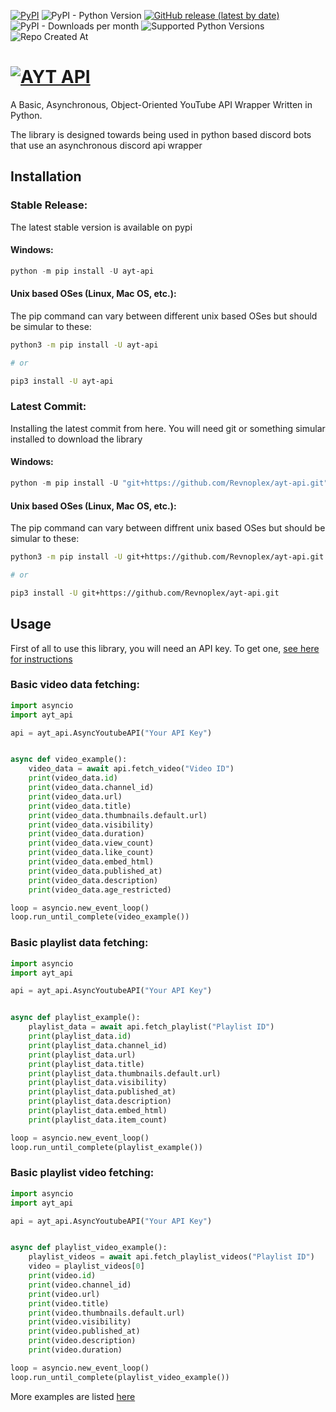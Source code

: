 [![PyPI](https://img.shields.io/pypi/v/ayt-api?style=for-the-badge&logo=pypi)](https://pypi.org/project/ayt-api/)
![PyPI - Python Version](https://img.shields.io/pypi/pyversions/ayt-api?style=for-the-badge&logo=python)
[![GitHub release (latest by date)](https://img.shields.io/github/v/release/Revnoplex/ayt-api?style=for-the-badge&logo=github)](https://github.com/revnoplex/ayt-api)
![PyPI - Downloads per month](https://img.shields.io/pypi/dm/ayt-api?style=for-the-badge&logo=pypi)
![Supported Python Versions](https://img.shields.io/python/required-version-toml?tomlFilePath=https%3A%2F%2Fraw.githubusercontent.com%2FRevnoplex%2Fayt-api%2Frefs%2Fheads%2Fmain%2Fpyproject.toml&style=for-the-badge&logo=python)
![Repo Created At](https://img.shields.io/github/created-at/Revnoplex/ayt-api?style=for-the-badge)
# [![AYT API](https://ayt-api.revnoplex.xyz/ayt-api.svg)](https://ayt-api.revnoplex.xyz)

A Basic, Asynchronous, Object-Oriented YouTube API Wrapper Written in Python.

The library is designed towards being used in python based discord bots that use an asynchronous discord api wrapper

## Installation

### Stable Release:
The latest stable version is available on pypi
#### Windows:
```powershell
python -m pip install -U ayt-api
```

#### Unix based OSes (Linux, Mac OS, etc.):
The pip command can vary between different unix based OSes but should be simular to these:
```sh
python3 -m pip install -U ayt-api

# or

pip3 install -U ayt-api
```

### Latest Commit:
Installing the latest commit from here. You will need git or something simular installed to download the library
#### Windows:
```powershell
python -m pip install -U "git+https://github.com/Revnoplex/ayt-api.git"
```

#### Unix based OSes (Linux, Mac OS, etc.):
The pip command can vary between diffrent unix based OSes but should be simular to these:
```sh
python3 -m pip install -U git+https://github.com/Revnoplex/ayt-api.git

# or

pip3 install -U git+https://github.com/Revnoplex/ayt-api.git
```

## Usage

First of all to use this library, you will need an API key. To get one, [see here for instructions](https://ayt-api-docs.revnoplex.xyz/en/latest/usage/obtaining-credentials.html)

### Basic video data fetching:
```python
import asyncio
import ayt_api

api = ayt_api.AsyncYoutubeAPI("Your API Key")


async def video_example():
    video_data = await api.fetch_video("Video ID")
    print(video_data.id)
    print(video_data.channel_id)
    print(video_data.url)
    print(video_data.title)
    print(video_data.thumbnails.default.url)
    print(video_data.visibility)
    print(video_data.duration)
    print(video_data.view_count)
    print(video_data.like_count)
    print(video_data.embed_html)
    print(video_data.published_at)
    print(video_data.description)
    print(video_data.age_restricted)

loop = asyncio.new_event_loop()
loop.run_until_complete(video_example())
```

### Basic playlist data fetching:
```python
import asyncio
import ayt_api

api = ayt_api.AsyncYoutubeAPI("Your API Key")


async def playlist_example():
    playlist_data = await api.fetch_playlist("Playlist ID")
    print(playlist_data.id)
    print(playlist_data.channel_id)
    print(playlist_data.url)
    print(playlist_data.title)
    print(playlist_data.thumbnails.default.url)
    print(playlist_data.visibility)
    print(playlist_data.published_at)
    print(playlist_data.description)
    print(playlist_data.embed_html)
    print(playlist_data.item_count)

loop = asyncio.new_event_loop()
loop.run_until_complete(playlist_example())
```

### Basic playlist video fetching:
```python
import asyncio
import ayt_api

api = ayt_api.AsyncYoutubeAPI("Your API Key")


async def playlist_video_example():
    playlist_videos = await api.fetch_playlist_videos("Playlist ID")
    video = playlist_videos[0]
    print(video.id)
    print(video.channel_id)
    print(video.url)
    print(video.title)
    print(video.thumbnails.default.url)
    print(video.visibility)
    print(video.published_at)
    print(video.description)
    print(video.duration)

loop = asyncio.new_event_loop()
loop.run_until_complete(playlist_video_example())
```

More examples are listed [here](https://github.com/Revnoplex/ayt-api/tree/main/examples)
